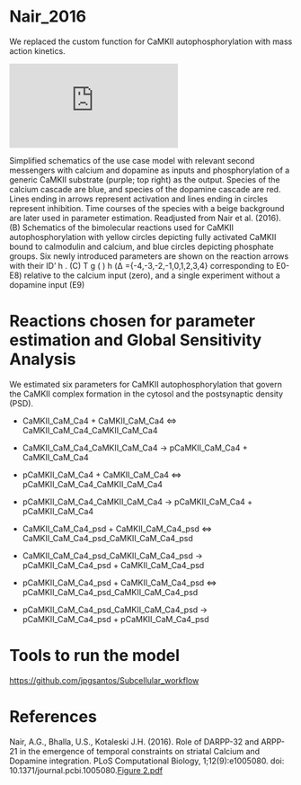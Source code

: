 Nair_2016
=========

We replaced the custom function for CaMKII autophosphorylation with mass action kinetics.

![alt text](https://github.com/jpgsantos/Model_Nair_2016/files/6181811/Figure.2.pdf)

Simplified schematics of the use case model with relevant second messengers with calcium and dopamine as inputs and  phosphorylation of a generic CaMKII substrate (purple; top right) as the output. Species of the calcium cascade are blue, and species of  the dopamine cascade are red. Lines ending in arrows represent activation and lines ending in circles represent inhibition. Time courses  of the species with a beige background are later used in parameter estimation. Readjusted from Nair et al. (2016). (B) Schematics of the  bimolecular reactions used for CaMKII autophosphorylation with yellow circles depicting fully activated CaMKII bound to calmodulin  and calcium, and blue circles depicting phosphate groups. Six newly introduced parameters are shown on the reaction arrows with their 
ID’ h . (C) T g ( ) h (Δ ={-4,-3,-2,-1,0,1,2,3,4} corresponding to E0-E8) relative to  the calcium input (zero), and a single experiment without a dopamine input (E9) 

# Reactions chosen for parameter estimation and Global Sensitivity Analysis
We estimated six parameters for CaMKII autophosphorylation that govern the CaMKII complex formation in the cytosol and the postsynaptic density (PSD). 

* CaMKII_CaM_Ca4 + CaMKII_CaM_Ca4 <=> CaMKII_CaM_Ca4_CaMKII_CaM_Ca4
* CaMKII_CaM_Ca4_CaMKII_CaM_Ca4 -> pCaMKII_CaM_Ca4 + CaMKII_CaM_Ca4
* pCaMKII_CaM_Ca4 + CaMKII_CaM_Ca4 <=> pCaMKII_CaM_Ca4_CaMKII_CaM_Ca4
* pCaMKII_CaM_Ca4_CaMKII_CaM_Ca4 -> pCaMKII_CaM_Ca4 + pCaMKII_CaM_Ca4

* CaMKII_CaM_Ca4_psd + CaMKII_CaM_Ca4_psd <=> CaMKII_CaM_Ca4_psd_CaMKII_CaM_Ca4_psd
* CaMKII_CaM_Ca4_psd_CaMKII_CaM_Ca4_psd -> pCaMKII_CaM_Ca4_psd + CaMKII_CaM_Ca4_psd
* pCaMKII_CaM_Ca4_psd + CaMKII_CaM_Ca4_psd <=> pCaMKII_CaM_Ca4_psd_CaMKII_CaM_Ca4_psd
* pCaMKII_CaM_Ca4_psd_CaMKII_CaM_Ca4_psd -> pCaMKII_CaM_Ca4_psd + pCaMKII_CaM_Ca4_psd

# Tools to run the model

https://github.com/jpgsantos/Subcellular_workflow

# References

Nair, A.G., Bhalla, U.S., Kotaleski J.H. (2016). Role of DARPP-32 and ARPP-21 in the emergence of temporal constraints on striatal Calcium and Dopamine integration. PLoS Computational Biology, 1;12(9):e1005080. doi: 10.1371/journal.pcbi.1005080.[Figure 2.pdf](https://github.com/jpgsantos/Model_Nair_2016/files/6181810/Figure.2.pdf)

